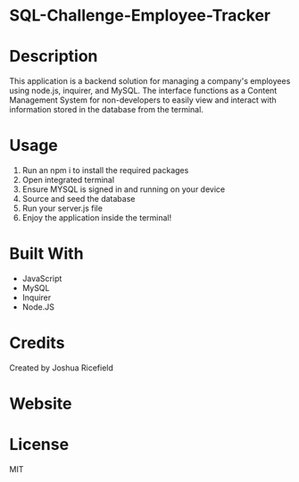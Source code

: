 # SQL-Challenge-Employee-Tracker

# Description
This application is a backend solution for managing a company's employees using node.js, inquirer, and MySQL. The interface functions as a Content Management System for non-developers to easily view and interact with information stored in the database from the terminal.

# Usage
1. Run an npm i to install the required packages
2. Open integrated terminal 
3. Ensure MYSQL is signed in and running on your device
4. Source and seed the database 
5. Run your server.js file
6. Enjoy the application inside the terminal!

# Built With
* JavaScript
* MySQL
* Inquirer
* Node.JS

# Credits
Created by Joshua Ricefield 

# Website


# License
MIT